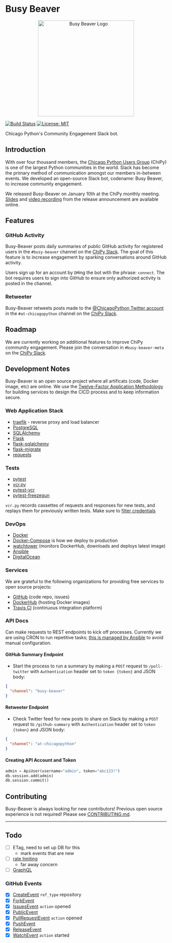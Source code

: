 # Busy Beaver

<p align="center"><img src="assets/logo.png" alt="Busy Beaver Logo" width=300 /></p>

[![Build Status](https://travis-ci.org/alysivji/busy-beaver.svg?branch=master)](https://travis-ci.org/alysivji/busy-beaver) [![License: MIT](https://img.shields.io/badge/License-MIT-red.svg)](https://opensource.org/licenses/MIT)

Chicago Python's Community Engagement Slack bot.

## Introduction

With over four thousand members, the [Chicago Python Users Group](https://www.chipy.org/) (ChiPy) is one of the largest Python communities in the world. Slack has become the primary method of communication amongst our members in-between events. We developed an open-source Slack bot, codename: Busy Beaver, to increase community engagement.

We released Busy-Beaver on January 10th at the ChiPy monthly meeting. [Slides](http://bit.ly/busy-beaver) and [video recording](https://www.youtube.com/watch?v=7dBESR_x7Kc) from the release announcement are available online.

## Features

### GitHub Activity

Busy-Beaver posts daily summaries of public GitHub activity for registered users in the `#busy-beaver` channel on the [ChiPy Slack](https://chipy.slack.com/). The goal of this feature is to increase engagement by sparking conversations around GitHub activity.

Users sign up for an account by `DM`ing the bot with the phrase: `connect`. The bot requires users to sign into GitHub to ensure only authorized activity is posted in the channel.

### Retweeter

Busy-Beaver retweets posts made to the [@ChicagoPython Twitter account](https://twitter.com/ChicagoPython) in the `#at-chicagopython` channel on the [ChiPy Slack](https://chipy.slack.com/).

## Roadmap

We are currently working on additional features to improve ChiPy community engagement. Please join the conversation in `#busy-beaver-meta` on the [ChiPy Slack](https://chipy.slack.com/).

## Development Notes

Busy-Beaver is an open source project where all artificats (code, Docker image, etc) are online. We use the [Twelve-Factor Application Methodology](https://12factor.net) for building services to design the CICD process and to keep information secure.

### Web Application Stack

- [traefik](https://traefik.io) - reverse proxy and load balancer
- [PostgreSQL](https://www.postgresql.org/)
- [SQLAlchemy](https://www.sqlalchemy.org/)
- [Flask](http://flask.pocoo.org/)
- [flask-sqlalchemy](http://flask-sqlalchemy.pocoo.org/)
- [flask-migrate](https://flask-migrate.readthedocs.io/en/latest/)
- [requests](https://github.com/requests/requests)

### Tests

- [pytest](https://github.com/pytest-dev/pytest)
- [vcr.py](https://github.com/kevin1024/vcrpy)
- [pytest-vcr](https://github.com/ktosiek/pytest-vcr)
- [pytest-freezegun](https://github.com/ktosiek/pytest-freezegun)

`vcr.py` records cassettes of requests and responses for new tests, and replays them for previously written tests. Make sure to [filter credentials](https://vcrpy.readthedocs.io/en/latest/advanced.html#filter-information-from-http-headers)

### DevOps

- [Docker](https://hub.docker.com/search/?type=edition&offering=community)
- [Docker-Compose](https://docs.docker.com/compose/) is how we deploy to production
- [watchtower](https://github.com/v2tec/watchtower) (monitors DockerHub, downloads and deploys latest image)
- [Ansible](https://www.ansible.com/)
- [DigitalOcean](https://www.digitalocean.com)

### Services

We are grateful to the following organizations for providing free services to open source projects:

- [GitHub](https://github.com) (code repo, issues)
- [DockerHub](https://hub.docker.com) (hosting Docker images)
- [Travis CI](https://travis-ci.org/) (continuous integration platform)

### API Docs

Can make requests to REST endpoints to kick off processes. Currently we are using CRON to run repetitive tasks; [this is managed by Ansible](https://github.com/alysivji/busy-beaver/blob/master/ansible/roles/cron/tasks/main.yml) to avoid manual configuration.

#### GitHub Summary Endpoint

- Start the process to run a summary by making a `POST` request to `/poll-twitter` with `Authentication` header set to `token {token}` and JSON body:

```json
{
  "channel": "busy-beaver"
}
```

#### Retweeter Endpoint

- Check Twitter feed for new posts to share on Slack by making a `POST` request to `/github-summary` with `Authentication` header set to `token {token}` and JSON body:

```json
{
  "channel": "at-chicagopython"
}
```

#### Creating API Account and Token

```python
admin = ApiUser(username="admin", token="abc123!")
db.session.add(admin)
db.session.commit()
```

## Contributing

Busy-Beaver is always looking for new contributors! Previous open source experience is not required! Please see [CONTRIBUTING.md](CONTRIBUTING.md).

---

## Todo

- [ ] ETag, need to set up DB for this
  - mark events that are new
- [ ] [rate limiting](https://developer.github.com/v3/#rate-limiting)
  - far away concern
- [ ] [GraphQL](https://developer.github.com/v4/)

### GitHub Events

- [x] [CreateEvent](https://developer.github.com/v3/activity/events/types/#createevent) `ref_type` repository
- [x] [ForkEvent](https://developer.github.com/v3/activity/events/types/#forkevent)
- [x] [IssuesEvent](https://developer.github.com/v3/activity/events/types/#issuesevent) `action` opened
- [x] [PublicEvent](https://developer.github.com/v3/activity/events/types/#publicevent)
- [x] [PullRequestEvent](https://developer.github.com/v3/activity/events/types/#pullrequestevent) `action` opened
- [x] [PushEvent](https://developer.github.com/v3/activity/events/types/#pushevent)
- [x] [ReleaseEvent](https://developer.github.com/v3/activity/events/types/#releaseevent)
- [x] [WatchEvent](https://developer.github.com/v3/activity/events/types/#watchevent) `action` started
